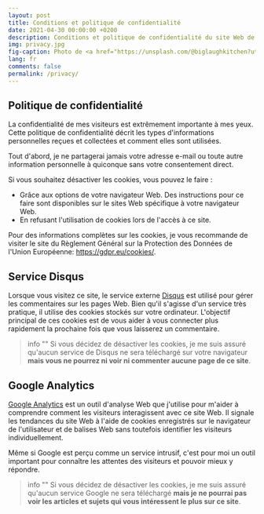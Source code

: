 ```yaml
---
layout: post
title: Conditions et politique de confidentialité
date: 2021-04-30 00:00:00 +0200
description: Conditions et politique de confidentialité du site Web de Scalastic
img: privacy.jpg
fig-caption: Photo de <a href="https://unsplash.com/@biglaughkitchen?utm_source=unsplash&utm_medium=referral&utm_content=creditCopyText">Deva Williamson</a> sur <a href="https://unsplash.com/s/photos/cookie-privacy?utm_source=unsplash&utm_medium=referral&utm_content=creditCopyText">Unsplash</a>
lang: fr
comments: false
permalink: /privacy/
---
```


## Politique de confidentialité

La confidentialité de mes visiteurs est extrêmement importante à mes yeux. Cette politique de confidentialité décrit les types d'informations personnelles reçues et collectées et comment elles sont utilisées.

Tout d'abord, je ne partagerai jamais votre adresse e-mail ou toute autre information personnelle à quiconque sans votre consentement direct.

Si vous souhaitez désactiver les cookies, vous pouvez le faire :
- Grâce aux options de votre navigateur Web. Des instructions pour ce faire sont disponibles sur le sites Web spécifique à votre navigateur Web.
- En refusant l'utilisation de cookies lors de l'accès à ce site.

Pour des informations complètes sur les cookies, je vous recommande de visiter le site du Règlement Général sur la Protection des Données de l'Union Européenne: <https://gdpr.eu/cookies/>.

## Service Disqus

Lorsque vous visitez ce site, le service externe [Disqus](http://disqus.com/) est utilisé pour gérer les commentaires sur les pages Web. Bien qu'il s'agisse d'un service très pratique, il utilise des cookies stockés sur votre ordinateur. L'objectif principal de ces cookies est de vous aider à vous connecter plus rapidement la prochaine fois que vous laisserez un commentaire.

> info ""
> Si vous décidez de désactiver les cookies, je me suis assuré qu'aucun service de Disqus ne sera téléchargé sur votre navigateur **mais vous ne pourrez ni voir ni commenter aucune page de ce site**.

## Google Analytics

[Google Analytics](https://analytics.withgoogle.com) est un outil d'analyse Web que j'utilise pour m'aider à comprendre comment les visiteurs interagissent avec ce site Web. Il signale les tendances du site Web à l'aide de cookies enregistrés sur le navigateur de l'utilisateur et de balises Web sans toutefois identifier les visiteurs individuellement.

Même si Google est perçu comme un service intrusif, c'est pour moi un outil important pour connaître les attentes des visiteurs et pouvoir mieux y répondre.

> info ""
> Si vous décidez de désactiver les cookies, je me suis assuré qu'aucun service Google ne sera téléchargé **mais je ne pourrai pas voir les articles et sujets qui vous intéressent le plus sur ce site**.
